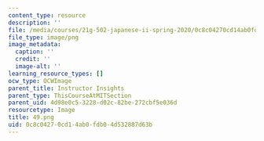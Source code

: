 ```yaml
---
content_type: resource
description: ''
file: /media/courses/21g-502-japanese-ii-spring-2020/0c8c04270cd14ab0fdb04d532887d63b_49.png
file_type: image/png
image_metadata:
  caption: ''
  credit: ''
  image-alt: ''
learning_resource_types: []
ocw_type: OCWImage
parent_title: Instructor Insights
parent_type: ThisCourseAtMITSection
parent_uid: 4d98e0c5-3228-d02c-82be-272cbf5e036d
resourcetype: Image
title: 49.png
uid: 0c8c0427-0cd1-4ab0-fdb0-4d532887d63b
---
```


